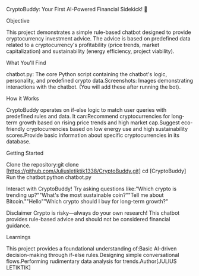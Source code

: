 CryptoBuddy: Your First AI-Powered Financial Sidekick! 🌟

Objective

This project demonstrates a simple rule-based chatbot designed to provide cryptocurrency investment advice. The advice is based on predefined data related to a cryptocurrency's profitability (price trends, market capitalization) and sustainability (energy efficiency, project viability).

What You'll Find

chatbot.py: The core Python script containing the chatbot's logic, personality, and predefined crypto data.Screenshots: Images demonstrating interactions with the chatbot. (You will add these after running the bot).

How it Works

CryptoBuddy operates on if-else logic to match user queries with predefined rules and data. It can:Recommend cryptocurrencies for long-term growth based on rising price trends and high market cap.Suggest eco-friendly cryptocurrencies based on low energy use and high sustainability scores.Provide basic information about specific cryptocurrencies in its database.

Getting Started

Clone the repository:git clone [https://github.com/Juliusletiktik1338/CryptoBuddy.git]
cd [CryptoBuddy]
Run the chatbot:python chatbot.py

Interact with CryptoBuddy! Try asking questions like:"Which crypto is trending up?""What's the most sustainable coin?""Tell me about Bitcoin.""Hello""Which crypto should I buy for long-term growth?"

Disclaimer
Crypto is risky—always do your own research! This chatbot provides rule-based advice and should not be considered financial guidance.

Learnings

This project provides a foundational understanding of:Basic AI-driven decision-making through if-else rules.Designing simple conversational flows.Performing rudimentary data analysis for trends.Author[JULIUS LETIKTIK]
